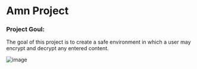 # Amn Project
### Project Goul:
The goal of this project is to create a safe environment in which a user may encrypt and decrypt any entered content.

![image](https://blogvaronis2.wpengine.com/wp-content/uploads/2019/12/pgp-encryption-hero.png)
